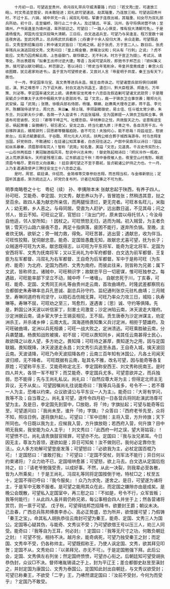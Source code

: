 <!-- { "loadSidebar": true } -->
        十月初一日，可望逃至贵州，命冯双礼带兵守威清要路；约曰：『若文秀□至，可速放三砲』。时文秀追至普安，尚未敢轻进；双礼欲可望速逃、劫其辎重，乃连放三砲。可望逃回贵州时，不过十五、六骑，城中并无一兵；闻双礼号砲，挈妻子连夜出城，其辎重、妇女尽为双礼部兵所劫。初十日，走至偏桥，随行止二十余人。及过镇远、平溪、沅州，各守将俱闭营不纳；至靖州，户书吴逢圣为靖州道，率所部迎之。可望曰：『一路人心俱变，惟有投大清朝可免』。于是遣杨惺先、郑国先往宝庆投降大清朝。三日后，白文选追兵至，可望乃与吴逢圣、程万里数十骑连夜奔逃。至武冈界上，总兵杨武伏兵截杀；□存妻子十余人投归大清，余众走散。可望既逃后，文秀至黔招集旧将；黔中诸文武皆曰：『犯阙之祸，起于张虎、方于宣二人』。数日后，张虎率残兵从滇逃回投文秀，文秀问曰：『皇上赐金簪，原嘱汝议和；何从有「行刺」之说』？虎不能应。文秀乃囚虎解云南，上告庙御门，献俘磔之，无不利决。时方于宣正为提□，考试沅、靖等处，所出表题有「拟秦王出师讨逆大捷」等语；及闻可望兵败，即驰书于邦芑云：『欲纠集义旅，擒可望以献功朝廷』。邦芑鄙之，答以诗曰：『修史当年笔削余，帝皇井度竟成虚；秦宫火后收图籍，犹见君家劝进书』。盖于宣为可望修史者，又尝对人言『帝星明于井度，秦王当有天下』故也。
        十一月，李定国率马宝、高文贵等进兵永昌，擒王自奇诛之。可望诸营兵部将俱归诚朝廷，滇、黔之难悉平；乃下诏大赦，封白文选为巩昌王，遣召川、黔大臣程源、郑逢元、万年策、刘泌等。李定国率诸文武上疏，请表彰安龙死难十八忠臣及叙追剿可望诸文武勋劳；于是赠吴毓贞少师兼太子太师中极殿大学士吏部尚书，謚「文忠」，廕一子锦衣卫佥事世袭；赠郑允元武安侯，謚「武简」；张镌、徐极兵部右侍郎，杨锺、蔡縯、赵赓禹大理寺正卿，蒋干昌、李元开、陈麟瑞侍读学士，周允吉、朱议■、胡士瑞、李颀副都御史，易士佳、任斗墟太常少卿，朱东旦、刘议新太仆少卿，各荫一子入监读书；内监张福禄、全为国弟姪一人锦衣卫指挥佥事。俱遣布司官谕祭，文曰：『卿等干坤正气、社稷忠臣。早倾捧日之忱，共效旋天之力。讵意叛逆生忌，祸起萧墻；枭獍横行，顿忘君父。安龙之血，终当化碧九原；汗青之书，各自流芳千古。今日移跸滇云，鵷鹭骈列；回思卿等簪履趋跄，杳不可见！夫独何心，能不悲哉！将兹俎豆，慰彼泉台』。后吴贞毓妻裴氏、子谷戬、郑允元夫人邓氏，扶两公柩合葬于城西海源寺。时马吉翔复当国，奸党侧目，不敢通知；在廷诸公知其事者，白衣冠往送之。户郎中吴鼎吊以诗曰：『国运如丝系暴秦，须眉那得有完人！智称「武简」知名重，美謚「文忠」见道真。千古史传双烈士，一山石伴两孤臣！黄冠酾酒临风吊，愁说中兴志未伸』！御史陈起相诗曰：『烬灰冷作一瓶收，送上荒原源海头。天府星残埋三曲，辽东鹤返泣千秋！雨中昏夜催人去，夜里空山付鬼愁。眼底须眉今略尽，更将忠义向谁筹』！廷臣谓可望之不至于篡弒，皆贞毓诸公护持之力也。十一月，上乃复遣通政使尹三聘往安龙立十八忠臣之庙。
        是时，周官、裴廷谟、许绍亮、金简维等交章参劾吉翔，而吉翔当权，与金维新朋比；定国听其蛊惑，渐次疏远正人，奸党仍复布列，识者已知国事之不可为矣。
明季南略卷之十七　粤纪（续）
       孙、李搆隙本末
        张献忠起于陕西，有养子四人。孙可旺、艾能奇、李定国、刘文秀，献忠养以为子，皆冒姓张；然稍违其意，挞之至百余。故四人虽为献忠所亲信，而两腿恒溃烂，更无完者。可旺本名旺儿，米脂人；幼无赖，乡人恶之。与母同居。受直为人赶驴，远出数日返，不见其母；问之邻人，皆云不知。可旺讼之官，官怒曰：『汝出门时，原未尝以母托邻人；今汝母自他适，邻人安所知』！因杖之。可旺愤怒无归，逃而为贼。初入贼营，为主者负锅；雪天行山路六昼夜不息，两足十指俱落，疲困不能行，遂弃所负锅。至晚，主者炊无锅，欲斩之；旁一贼力救，得免。可旺苦甚，逃出营；遇献忠，收为伴当。可旺性狡黠，犹伺献忠意。能奇、定国皆愚蠢无知，故献忠尤喜可望，抚为长子；众贼遂呼可旺为大哥。献忠既得志，以可旺为平东将军、能奇为定北将军、定国为安西将军、文秀为抚南将军；又以王尚礼为中军府都督、白文选为前军都督、王复臣为左军都督、冯双礼为右军都督、王自奇为后军都督。军中于是称可旺〔为东府、能奇〕为北府、定国为西府、文秀为南府。而彼此往来，则皆称为兄弟；属下文武，皆称师主。诸贼中，可旺稍识字；故献忠平日一切密谋，惟可旺独参之。每遇敌，可旺能率部下坚立不动，贼中呼「一堵墻」。
        自献忠死于川，丁亥春，可旺、能奇、定国、文秀同王尚礼等由贵州走云南，首攻曲靖府。时隆武差都察院右佥都御史朱寿琳率总兵孔思诚、副总兵孙守约、监纪通判张京元驻札曲靖；三月贼至，寿琳同道府有司坚守，以砲石击伤贼无算。可旺乃率众力攻三日，城陷；执寿琳等。寿琳不屈，可旺劝之至三，骂愈烈，遂遇害；〔思〕诚、守约等俱降。先是，黔国公沐天波以听信家丁，刻害土司激变；沙定洲陷云南，沐天波走大理府。沙定洲据云南，请乡宦大学士王锡衮相见，王不屈。贡生唐泰为沙定洲谋主，劝定洲杀王，并杀诸乡绅；云南大乱。洱海道杨畏知集义兵讨定洲，相拒于楚雄府。及可旺破曲靖，定洲以兵死相袭；可旺一战大败之，定洲溃逃。可旺乘胜破云南，分兵袭楚雄。杨畏知战败被擒，初不屈；可旺以畏知同乡，闻其任云南甚得士民心，故欲降之以收人望，多方劝之。畏知降；可旺待之甚厚，畏知遂为之用，因与定国联姻。畏知既降，沐天波遂走永昌；刘文秀引兵追至永昌，王自奇入城，擒天波回云南。天波请降，可旺乃命天波招降各府；云南三百年知有沐国公，凡各土司闻天波归顺，无不降者。
        可旺既据有云南，耻其名不雅，改名可望，因与能奇等各复原姓；可望称平东王、艾能奇称定北王、李定国称安西王、刘文秀称抚南王。是时四人并大，各领一军不相下；而艾能奇、李定国兵尤多。可望意欲并之，而兵独弱，恐不能得；先与王尚礼私议。尚礼曰：『自然应尊大哥为主；但得定北师主无异议，无不从矣』。可望因嘱尚礼往说能奇曰：『我等兵马虽多，号令不一；若不尊一人为主，恐难以约束。众议欲请公与平东议一人为主』。能奇曰：『大哥有学问，我等不及；自当尊之』。尚礼复可望，遂传令四月初一日各营兵将同赴演武场尊可望为主。及是日，李定国先到营中，□放砲，将「帅」字旗扯起；可望与能奇等后至，可望遂问曰：『我尚未至，谁升「帅」字旗』？众答曰：『西府老爷先至，众将不知，照往日例，遂将旗升起』。可望曰：『军中旧制：主将入营，方升帅旗；天下所同也。今日既以我为主，应候我入营，方升旗放砲；若西府入营，何升旗？目中明无我矣，我安能为众人主乎』！刘文秀曰：『此西府一时之误，望大哥姑容』！可望愤不已，尚礼请责旗鼓官赎罪，可望亦不允。定国曰：『我与汝兄弟耳。今日因无主，尊汝为首领，遂欲如是；异日可知矣！汝不做则已，我何必定靠你生活』。众人多方劝解可望登座发落；可望怒曰：『必欲我为主，必杖定国百棍乃可』！定国怒曰：『谁敢打我』？可望曰：『定国不受杖，则军法不能行；异日何以约束诸将』？众力劝不已，定国喧哄愈甚；可望怒，欲上马去。白文选从定国后抱持之，曰：『请老爷勉强受责，以成好事。不然，从此一决裂，则我辈必至各散，皆为人所乘矣』！于是王尚礼、冯双礼等同将定国按倒于地，特杖□之；杖至五十，定国不得已呼曰：『我今服矣』！众乃为求免，遂舍之。是日，可望遂为诸将主，于是军中无敢不服者。是可望之能用其众在此，而定国之嫌隙亦由是成矣。是晚公会既散，可望私入定国室中，再三慰之曰：『不如是，号令不行，众军皆叛；我等何能行』！从此四人虽并肩仍称兄弟，每公事相会四人并坐于上；然各营诸将赏罚，则一禀于可望。
        戊子秋，可望得钱邦芑招降书，欲要封王爵；朝议未决。己丑春，广西总兵陈邦傅畏李赤心、高必正势盛，恐为所并，欲借援可望；乃假铸「秦王之宝」，命其私人胡执恭往云南封可望为秦王，能奇、定国、文秀三人为国公。定国等心疑其伪，与能奇、文秀议不受；乃可望欲借王号以压三人，劝三人同受。能奇曰：『我等自为王耳，何必封』！定国曰：『我等无尺寸之功，何敢负朝廷之封』！可望不悦，相持不决。越月余，能奇病死，可望乃独受秦王之封；而定国、文秀卒不受，仍各称帅主。可望既假称王，乃使人讽定国、文秀，欲其拜见叩贺；定国不从，文秀劝曰：『以弟拜兄，亦无不可』。于是定国勉强下拜。此后公会，定国、文秀俱左右列坐；然定国终愤愤，可望亦心衔之。后朝廷知可望受胡执恭伪封，众议□不决。督师堵胤锡请之于上，封为平辽王；差佥都御史赵昱至滇封之，并封定国为康国公、文秀为泰国公。定国知此封出自朝廷，与文秀议欲受封；可望已称秦王，不欲受「二字」王，乃咈然谓定国曰：『汝前不受封，今何为而受乎』？定国乃不敢受。
